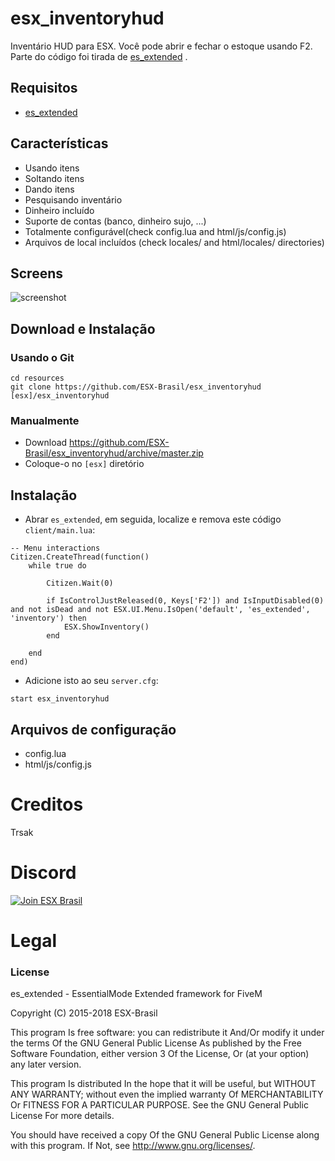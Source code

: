 # esx_inventoryhud
Inventário HUD para ESX. Você pode abrir e fechar o estoque usando F2. Parte do código foi tirada de [es_extended](https://github.com/ESX-Brasil/es_extended) .

## Requisitos
* [es_extended](https://github.com/ESX-Brasil/es_extended)

## Características
- Usando itens
- Soltando itens
- Dando itens
- Pesquisando inventário
- Dinheiro incluído
- Suporte de contas (banco, dinheiro sujo, ...)
- Totalmente configurável(check config.lua and html/js/config.js)
- Arquivos de local incluídos (check locales/ and html/locales/ directories)

## Screens
![screenshot](https://i.imgur.com/PRx3vX3.png)

## Download e Instalação

### Usando o Git
```
cd resources
git clone https://github.com/ESX-Brasil/esx_inventoryhud [esx]/esx_inventoryhud
```

### Manualmente
- Download https://github.com/ESX-Brasil/esx_inventoryhud/archive/master.zip
- Coloque-o no `[esx]` diretório

## Instalação
- Abrar `es_extended`, em seguida, localize e remova este código `client/main.lua`:
```
-- Menu interactions
Citizen.CreateThread(function()
	while true do

		Citizen.Wait(0)

		if IsControlJustReleased(0, Keys['F2']) and IsInputDisabled(0) and not isDead and not ESX.UI.Menu.IsOpen('default', 'es_extended', 'inventory') then
			ESX.ShowInventory()
		end

	end
end)
```
- Adicione isto ao seu `server.cfg`:

```
start esx_inventoryhud
```

## Arquivos de configuração
* config.lua
* html/js/config.js

# Creditos

Trsak

# Discord

[![Join ESX Brasil](https://discordapp.com/api/guilds/432980396070666250/embed.png?style=banner2)](https://discord.gg/8zGbh3T)


# Legal
### License
es_extended - EssentialMode Extended framework for FiveM

Copyright (C) 2015-2018 ESX-Brasil

This program Is free software: you can redistribute it And/Or modify it under the terms Of the GNU General Public License As published by the Free Software Foundation, either version 3 Of the License, Or (at your option) any later version.

This program Is distributed In the hope that it will be useful, but WITHOUT ANY WARRANTY; without even the implied warranty Of MERCHANTABILITY Or FITNESS FOR A PARTICULAR PURPOSE. See the GNU General Public License For more details.

You should have received a copy Of the GNU General Public License along with this program. If Not, see http://www.gnu.org/licenses/.
